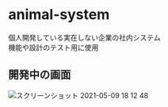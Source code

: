 # animal-system
個人開発している実在しない企業の社内システム  
機能や設計のテスト用に使用  

## 開発中の画面

![スクリーンショット 2021-05-09 18 12 48](https://user-images.githubusercontent.com/34295276/117566628-ad3d9300-b0f2-11eb-9a2f-d81857340694.png)
